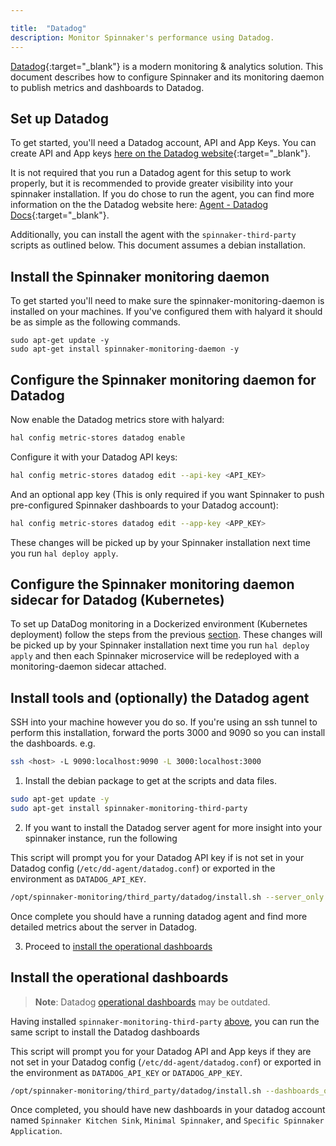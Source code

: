 ```yaml
---

title:  "Datadog"
description: Monitor Spinnaker's performance using Datadog. 
---
```




[Datadog](https://datadoghq.com){:target="\_blank"} is a modern monitoring &
analytics solution. This document describes how to configure Spinnaker and its
monitoring daemon to publish metrics and dashboards to Datadog.

## Set up Datadog

To get started, you'll need a Datadog account, API and App Keys. You can create
API and App keys [here on the Datadog
website](https://app.datadoghq.com/account/settings#api){:target="\_blank"}.

It is not required that you run a Datadog agent for this setup to work properly,
but it is recommended to provide greater visibility into your spinnaker
installation. If you do chose to run the agent, you can find more information on
the the Datadog website here: [Agent - Datadog Docs](https://docs.datadoghq.com/agent/){:target="\_blank"}.

Additionally, you can install the agent with the `spinnaker-third-party` scripts as outlined below.
This document assumes a debian installation.

## Install the Spinnaker monitoring daemon

To get started you'll need to make sure the spinnaker-monitoring-daemon is installed on your machines.
If you've configured them with halyard it should be as simple as the following commands.

```
sudo apt-get update -y
sudo apt-get install spinnaker-monitoring-daemon -y
```

## Configure the Spinnaker monitoring daemon for Datadog

Now enable the Datadog metrics store with halyard:

```bash
hal config metric-stores datadog enable
```

Configure it with your Datadog API keys:

```bash
hal config metric-stores datadog edit --api-key <API_KEY>
```

And an optional app key (This is only required if you want Spinnaker to push pre-configured Spinnaker dashboards to your Datadog account):

```bash
hal config metric-stores datadog edit --app-key <APP_KEY>
```

These changes will be picked up by your Spinnaker installation next time you run `hal deploy apply`.

## Configure the Spinnaker monitoring daemon sidecar for Datadog (Kubernetes)

To set up DataDog monitoring in a Dockerized environment (Kubernetes deployment) follow the steps from the previous [section](#configure-the-spinnaker-monitoring-daemon-for-datadog). These changes will be picked up by your Spinnaker installation next time you run `hal deploy apply` and then each Spinnaker microservice will be redeployed with a monitoring-daemon sidecar attached.

## Install tools and (optionally) the Datadog agent

SSH into your machine however you do so. If you're using an ssh tunnel
to perform this installation, forward the ports 3000 and 9090 so you
can install the dashboards. e.g.

```bash
ssh <host> -L 9090:localhost:9090 -L 3000:localhost:3000
```

1. Install the debian package to get at the scripts and data files.

```bash
sudo apt-get update -y
sudo apt-get install spinnaker-monitoring-third-party
```

2. If you want to install the Datadog server agent for more insight into your spinnaker instance, run the following

This script will prompt you for your Datadog API key if is not set in your Datadog config (`/etc/dd-agent/datadog.conf`)
or exported in the environment as `DATADOG_API_KEY`.

```bash
/opt/spinnaker-monitoring/third_party/datadog/install.sh --server_only
```

Once complete you should have a running datadog agent and find more detailed metrics about the server in Datadog.

3. Proceed to [install the operational dashboards](#install-the-operational-dashboards)

## Install the operational dashboards

> **Note**: Datadog [operational dashboards](https://github.com/spinnaker/spinnaker-monitoring/tree/master/spinnaker-monitoring-third-party/third_party/datadog) may be outdated.

Having installed `spinnaker-monitoring-third-party` [above](#install-tools-and-optionally-the-datadog-agent),
you can run the same script to install the Datadog dashboards

This script will prompt you for your Datadog API and App keys if they are not set in your Datadog config (`/etc/dd-agent/datadog.conf`)
or exported in the environment as `DATADOG_API_KEY` or `DATADOG_APP_KEY`.

```bash
/opt/spinnaker-monitoring/third_party/datadog/install.sh --dashboards_only
```

Once completed, you should have new dashboards in your datadog account named `Spinnaker Kitchen Sink`, `Minimal Spinnaker`, and `Specific Spinnaker Application`.
